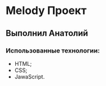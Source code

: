 # Melody Проект 
## Выполнил Анатолий
### Использованные технологии:
 - HTML;
 - CSS;
 - JawaScript.
